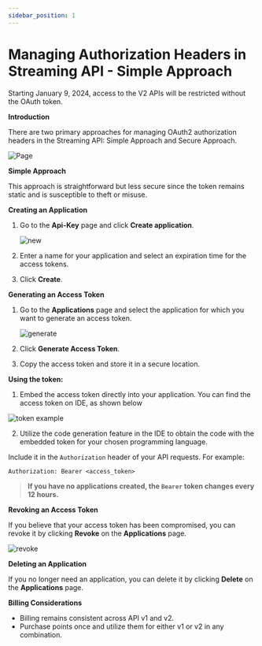 ```yaml
---
sidebar_position: 1
---
```


# Managing Authorization Headers in Streaming API - Simple Approach

Starting January 9, 2024, access to the V2 APIs will be restricted without the OAuth token.

**Introduction**

There are two primary approaches for managing OAuth2 authorization headers in the Streaming API: Simple Approach and Secure Approach.

![Page](/img/v2Access/tab.png)

**Simple Approach**

This approach is straightforward but less secure since the token remains static and is susceptible to theft or misuse.

**Creating an Application**

1.  Go to the **Api-Key** page and click **Create application**.

    ![new](/img/v2Access/newApplication.png)

2.  Enter a name for your application and select an expiration time for the access tokens.
3.  Click **Create**.

**Generating an Access Token**

1.  Go to the **Applications** page and select the application for which you want to generate an access token.

    ![generate](/img/v2Access/generate.png)

2.  Click **Generate Access Token**.
3.  Copy the access token and store it in a secure location.

**Using the token:**

1.  Embed the access token directly into your application. You can find the access token on IDE, as shown below

![token example](/img/v2Access/token_example.png)

2.  Utilize the code generation feature in the IDE to obtain the code with the embedded token for your chosen programming language.

Include it in the `Authorization` header of your API requests. For example:

```
Authorization: Bearer <access_token>

```

> **If you have no applications created, the `Bearer` token changes every 12 hours.**

**Revoking an Access Token**

If you believe that your access token has been compromised, you can revoke it by clicking **Revoke** on the **Applications** page.

![revoke](/img/v2Access/revoke.png)

**Deleting an Application**

If you no longer need an application, you can delete it by clicking **Delete** on the **Applications** page.

**Billing Considerations**

- Billing remains consistent across API v1 and v2.
- Purchase points once and utilize them for either v1 or v2 in any combination.
